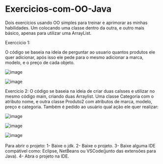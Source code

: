 # Exercicios-com-OO-Java
Dois exercícios usando OO simples para treinar e aprimorar as minhas habilidades. Um colocando uma classe dentro da outra, e outro mais básico, apenas para utilizar uma ArrayList.

Exerccicio 1:

O código se baseia na ideia de perguntar ao usuario quantos produtos ele quer adicionar, após isso ele pede para o mesmo adicionar a marca, modelo, e o preço de cada objeto.

![image](https://github.com/lapa22/Exercicios-com-OO-Java/assets/141652519/1a61396e-320e-4f35-b786-9989437d97ee)

![image](https://github.com/lapa22/Exercicios-com-OO-Java/assets/141652519/f9097cb8-f374-4f49-9478-f44ef0369a52)


Exercicio 2:
O código se baseia na ideia de criar duas calsses e utilizar no mesmo código main, criando duas Arraylist. Uma classe Categoria com o atributo nome, e outra classe Produto2 com atributos de marca, modelo, preço e categoria.
Também é pedido ao usuário qual ação ele quer realizar:
<br>

![image](https://github.com/lapa22/Exercicios-com-OO-Java/assets/141652519/351b753d-3b26-4d05-80fd-5bd9b1837794)



![image](https://github.com/lapa22/Exercicios-com-OO-Java/assets/141652519/1e586040-3258-4c47-a104-ccfc4737efbb)


![image](https://github.com/lapa22/Exercicios-com-OO-Java/assets/141652519/791eff39-6c94-4c5b-b9e3-e381f158b809)
<br><br>
Para abrir o projeto:
1- Baixe o jdk.
2- Baixe o projeto.
3- Baixe alguma IDE compátivel como: Eclipse, NetBeans ou VSCode(junto das extensões para Java).
4- Abra o projeto na IDE.
